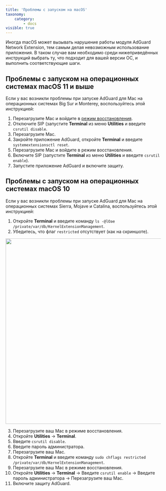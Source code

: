 ```yaml
---
title: 'Проблемы с запуском на macOS'
taxonomy:
    category:
        - docs
visible: true
---
```


Иногда macOS может вызывать нарушение работы модуля AdGuard Network Extension, тем самым делая невозможным использование приложения. В таком случае вам необходимо среди нижеприведённых инструкций выбрать ту, что  подходит для вашей версии ОС, и выполнить соответствующие шаги. 

## Проблемы с запуском на операционных системах macOS 11 и выше

Если у вас возникли проблемы при запуске AdGuard для Mac на операционных системах Big Sur и Monterey, воспользуйтесь этой инструкцией:

1. Перезагрузите Mac и войдите в [режим восстановления](https://support.apple.com/ru-ru/HT201255#:~:text=%D0%A3%D0%B4%D0%B5%D1%80%D0%B6%D0%B8%D0%B2%D0%B0%D0%B9%D1%82%D0%B5%20%D0%BA%D0%BB%D0%B0%D0%B2%D0%B8%D1%88%D0%B8%20%D0%BD%D0%B0%D0%B6%D0%B0%D1%82%D1%8B%D0%BC%D0%B8%2C%20%D0%BF%D0%BE%D0%BA%D0%B0%20%D0%BD%D0%B5,%2DOption%2DCommand%2DR.).
2. Отключите SIP (запустите **Terminal** из меню **Utilities** и введите `csrutil disable`.
3. Перезагрузите Mac.
4. Закройте приложение AdGuard, откройте **Terminal** и введите `systemextensionsctl reset`.
5. Перезагрузите Mac и войдите в режим восстановления.
6. Включите SIP (запустите **Terminal** из меню **Utilities** и введите `csrutil enable`).
7. Запустите приложение AdGuard и включите защиту.

## Проблемы с запуском на операционных системах macOS 10

Если у вас возникли проблемы при запуске AdGuard для Mac на операционных системах Sierra, Mojave и Catalina, воспользуйтесь этой инструкцией:

1. Откройте **Terminal** и введите команду `ls -@lOae /private/var/db/KernelExtensionManagement`.
2. Убедитесь, что флаг `restricted` отсутствует (как на скриншоте). 

<img src="https://cdn.adguard.com/public/Adguard/kb/MAC/restricted-flag.png" width="600" />

3. Перезагрузите ваш Mac в режиме восстановления.   
4. Откройте **Utilities** -> **Terminal**.
5. Введите `csrutil disable`. 
6. Введите пароль администратора.
7. Перезагрузите ваш Mac.
8. Откройте **Terminal** и введите команду `sudo chflags restricted /private/var/db/KernelExtensionManagement`.
9. Перезагрузите ваш Mac в режиме восстановления.
10. Откройте **Utilities** -> **Terminal** -> Введите `csrutil enable` -> Введите пароль администратора ->
Перезагрузите ваш Mac.
11. Включите защиту AdGuard.
